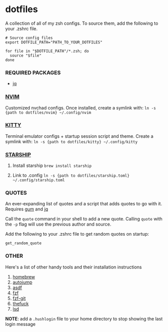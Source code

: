 # dotfiles

A collection of all of my zsh configs.
To source them, add the following to your .zshrc file.

```
# Source config files
export DOTFILE_PATH="PATH_TO_YOUR_DOTFILES"

for file in "$DOTFILE_PATH"/*.zsh; do
  source "$file"
done
```

### REQUIRED PACKAGES

- [jq](https://stedolan.github.io/jq/)

### [NVIM](https://github.com/neovim/neovim/wiki/Installing-Neovim)

Customized nvchad configs. Once installed, create a symlink with:
`ln -s {path to dotfiles/nvim} ~/.config/nvim`

### [KITTY](https://sw.kovidgoyal.net/kitty/binary/#binary-install)

Terminal emulator configs + startup session script and theme. Create a symlink with:
`ln -s {path to dotfiles/kitty} ~/.config/kitty`

### [STARSHIP](https://starship.rs/guide/#%F0%9F%9A%80-installation)

1. Install starship
   `brew install starship`

2. Link to .config
   `ln -s {path to dotfiles/starship.toml} ~/.config/starship.toml`

### QUOTES

An ever-expanding list of quotes and a script that adds quotes to go with it. Requires [gum](https://github.com/charmbracelet/gum) and [jq](https://jqlang.github.io/jq/download/)

Call the `quote` command in your shell to add a new quote. Calling `quote` with the `-p` flag will use the previous author and source.

Add the following to your .zshrc file to get random quotes on startup:

```
get_random_quote
```

### OTHER

Here's a list of other handy tools and their installation instructions

1. [homebrew](https://brew.sh/)
2. [autojump](https://github.com/wting/autojump)
3. [asdf](https://asdf-vm.com/guide/getting-started.html)
4. [fzf](https://github.com/junegunn/fzf)
5. [fzf-git](https://github.com/junegunn/fzf-git.sh?tab=readme-ov-file)
6. [thefuck](https://github.com/nvbn/thefuck)
7. [lsd](https://github.com/lsd-rs/lsd)

**NOTE**: add a `.hushlogin` file to your home directory to stop showing the last login message
